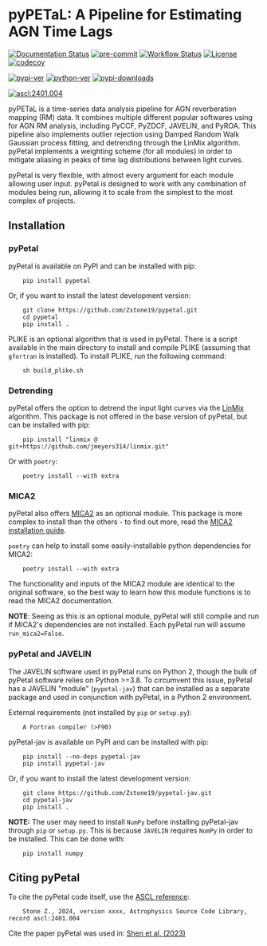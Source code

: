 # pyPETaL: A Pipeline for Estimating AGN Time Lags

[![Documentation Status](https://readthedocs.org/projects/pypetal/badge/?version=latest)](https://pypetal.readthedocs.io/en/latest/?badge=latest)
[![pre-commit](https://img.shields.io/badge/pre--commit-enabled-brightgreen?logo=pre-commit)](https://github.com/pre-commit/pre-commit)
[![Workflow Status](https://img.shields.io/github/actions/workflow/status/Zstone19/pypetal/python-package.yml)](https://img.shields.io/github/actions/workflow/status/Zstone19/pypetal/python-package.yml)
[![License](https://img.shields.io/github/license/Zstone19/pypetal)](https://img.shields.io/github/license/Zstone19/pypetal)
[![codecov](https://codecov.io/gh/Zstone19/pypetal/branch/main/graph/badge.svg?token=00O40N9H05)](https://codecov.io/gh/Zstone19/pypetal)

[![pypi-ver](https://img.shields.io/pypi/v/pypetal)](https://img.shields.io/pypi/v/pypetal)
[![python-ver](https://img.shields.io/pypi/pyversions/pypetal)](https://img.shields.io/pypi/pyversions/pypetal)
[![pypi-downloads](https://static.pepy.tech/badge/pypetal)](https://pepy.tech/project/pypetal)

<a href="https://ascl.net/2401.004"><img src="https://img.shields.io/badge/ascl-2401.004-blue.svg?colorB=262255" alt="ascl:2401.004" /></a>


pyPETaL is a time-series data analysis pipeline for AGN reverberation mapping (RM) data. It combines multiple different popular softwares using for AGN RM analysis, including PyCCF, PyZDCF, JAVELIN, and PyROA. This pipeline also implements outlier rejection using Damped Random Walk Gaussian process fitting, and detrending through the LinMix algorithm. pyPetal implements a weighting scheme (for all modules) in order to mitigate aliasing in peaks of time lag distributions between light curves.

pyPetal is very flexible, with almost every argument for each module allowing user input. pyPetal is designed to work with any combination of modules being run, allowing it to scale from the simplest to the most complex of projects.



## Installation

### pyPetal

pyPetal is available on PyPI and can be installed with pip:
```
    pip install pypetal
```

Or, if you want to install the latest development version:
```
    git clone https://github.com/Zstone19/pypetal.git
    cd pypetal
    pip install .
```


PLIKE is an optional algorithm that is used in pyPetal. There is a script available in the main directory to install and compile PLIKE (assuming that `gfortran` is installed). To install PLIKE, run the following command:
```
    sh build_plike.sh
```



### Detrending

pyPetal offers the option to detrend the input light curves via the [LinMix](https://github.com/jmeyers314/linmix.git) algorithm. This package is not offered in the base version of pyPetal, but can be installed with pip:
```
    pip install "linmix @ git+https://github.com/jmeyers314/linmix.git"
```

Or with ``poetry``:
```
    poetry install --with extra
```


### MICA2

pyPetal also offers [MICA2](https://github.com/LiyrAstroph/MICA2) as an optional module. This package is more complex to install than the others - to find out more, read the [MICA2 installation guide](https://mica2.readthedocs.io/en/latest/getting_started.html).

``poetry`` can help to install some easily-installable python dependencies for MICA2:
```
    poetry install --with extra
```

The functionality and inputs of the MICA2 module are identical to the original software, so the best way to learn how this module functions is to read the MICA2 documentation.

__NOTE__: Seeing as this is an optional module, pyPetal will still compile and run if MICA2's dependencies are not installed. Each pyPetal run will assume ``run_mica2=False``.



### pyPetal and JAVELIN

The JAVELIN software used in pyPetal runs on Python 2, though the bulk of pyPetal software relies on Python >=3.8. To circumvent this issue, pyPetal has a JAVELIN "module" (``pypetal-jav``) that can be installed as a separate package and used in conjunction with pyPetal, in a Python 2 environment.


External requirements (not installed by ``pip`` or ``setup.py``):
```
    A Fortran compiler (>F90)
```


pyPetal-jav is available on PyPI and can be installed with pip:
```
    pip install --no-deps pypetal-jav
    pip install pypetal-jav
```


Or, if you want to install the latest development version:
```
    git clone https://github.com/Zstone19/pypetal-jav.git
    cd pypetal-jav
    pip install .
```


__NOTE:__ The user may need to install ``NumPy`` before installing pyPetal-jav through ``pip`` or ``setup.py``. This is because ``JAVELIN`` requires ``NumPy`` in order to be installed. This can be done with:
```
    pip install numpy
```



## Citing pyPetal

To cite the pyPetal code itself, use the [ASCL reference](https://ascl.net/2401.004):
```
    Stone Z., 2024, version xxxx, Astrophysics Source Code Library, record ascl:2401.004
```

Cite the paper pyPetal was used in: [Shen et al. (2023)](https://ui.adsabs.harvard.edu/abs/2023arXiv230501014S/abstract)

